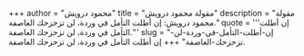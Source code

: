 +++
author = "محمود درويش"
title = "مقولة محمود درويش"
description = "مقولة محمود درويش: إن أطلت التأمل في وردة، لن تزحزحك العاصفة."
quote = '''إن أطلت التأمل في وردة، لن تزحزحك العاصفة.'''
slug = "إن-أطلت-التأمل-في-وردة-لن-تزحزحك-العاصفة"
+++
إن أطلت التأمل في وردة، لن تزحزحك العاصفة.
